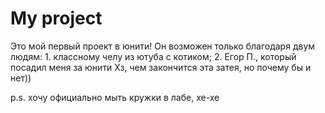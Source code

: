 # My project
Это мой первый проект в юнити! Он возможен только благодаря двум людям: 1. классному челу из ютуба с котиком; 2. Егор П., который посадил меня за юнити
Хз, чем закончится эта затея, но почему бы и нет))

p.s. хочу официально мыть кружки в лабе, хе-хе
